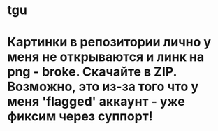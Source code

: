# tgu
# Картинки в репозитории лично у меня не открываются и линк на png - broke. Скачайте в ZIP. Возможно, это из-за того что у меня 'flagged' аккаунт - уже фиксим через суппорт!
